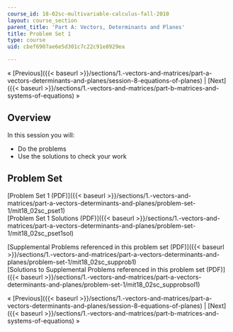 ```yaml
---
course_id: 18-02sc-multivariable-calculus-fall-2010
layout: course_section
parent_title: 'Part A: Vectors, Determinants and Planes'
title: Problem Set 1
type: course
uid: cbef6907ae6e5d301c7c22c91e8929ea

---
```


« [Previous]({{< baseurl >}}/sections/1.-vectors-and-matrices/part-a-vectors-determinants-and-planes/session-8-equations-of-planes) | [Next]({{< baseurl >}}/sections/1.-vectors-and-matrices/part-b-matrices-and-systems-of-equations) »

Overview
--------

In this session you will:

*   Do the problems
*   Use the solutions to check your work

Problem Set
-----------

[Problem Set 1 (PDF)]({{< baseurl >}}/sections/1.-vectors-and-matrices/part-a-vectors-determinants-and-planes/problem-set-1/mit18_02sc_pset1)  
[Problem Set 1 Solutions (PDF)]({{< baseurl >}}/sections/1.-vectors-and-matrices/part-a-vectors-determinants-and-planes/problem-set-1/mit18_02sc_pset1sol)

[Supplemental Problems referenced in this problem set (PDF)]({{< baseurl >}}/sections/1.-vectors-and-matrices/part-a-vectors-determinants-and-planes/problem-set-1/mit18_02sc_supprob1)  
[Solutions to Supplemental Problems referenced in this problem set (PDF)]({{< baseurl >}}/sections/1.-vectors-and-matrices/part-a-vectors-determinants-and-planes/problem-set-1/mit18_02sc_supprobsol1)

« [Previous]({{< baseurl >}}/sections/1.-vectors-and-matrices/part-a-vectors-determinants-and-planes/session-8-equations-of-planes) | [Next]({{< baseurl >}}/sections/1.-vectors-and-matrices/part-b-matrices-and-systems-of-equations) »